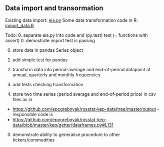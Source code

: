 Data import and transormation
-----------------------------

Existing data import: [eia.py](https://github.com/epogrebnyak/fx-oil/blob/master/eia.py)
Some data transformation code in R: [import_data.R](https://github.com/epogrebnyak/fx-oil/blob/master/manual-grab/import_data.R)

Todo:
0. separate eia.py into code and (py.test) test (= functions with assert)
0. demostrate import test is passing

0. store data in pandas Series object 
0. add simple test for pandas

0. transform data into period-average and end-of-period datapoint at annual, quarterly and monthly frequencies
0. add tests checking transformation 

0. store two time series (period average and end-of-period price) in csv files as in
- <https://github.com/epogrebnyak/rosstat-kep-data/tree/master/output> - responsible code is 
- <https://github.com/epogrebnyak/rosstat-kep-data/blob/master/kep/getter/dataframes.py#L131>

0. demonstrate ability to generalise procedure to other tickers/commodities
